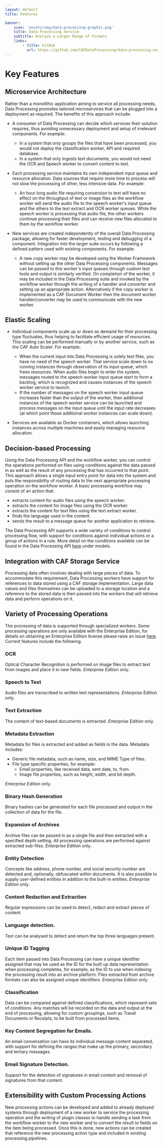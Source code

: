 ```yaml
---
layout: default
title: Features

banner:
    icon: 'assets/img/data-processing-graphic.png'
    title: Data Processing Service
    subtitle: Analyze a Larger Range of Formats
    links:
        - title: GitHub
          url: https://github.com/CAFDataProcessing/data-processing-service
---
```


# Key Features

## Microservice Architecture

Rather than a monolithic application aiming to service all processing needs, Data Processing promotes tailored microservices that can be plugged into a deployment as required. The benefits of this approach include:

* A consumer of Data Processing can decide which services their solution requires, thus avoiding unnecessary deployment and setup of irrelevant components. For example:
  * In a system that only groups the files that have been processed, you would not deploy the classification worker, API and required database.
  * In a system that only ingests text documents, you would not need the OCR and Speech worker to convert content to text.

* Each processing service maintains its own independent input queue and resource allocation. Data sources that require more time to process will not slow the processing of other, less intensive data. For example:
  * An hour long audio file requiring conversion to text will have no effect on the throughput of text or image files as the workflow worker will send the audio file to the speech worker's input queue and the others to the text extract and OCR worker queues. While the speech worker is processing that audio file, the other workers continue processing their files and can receive new files allocated to them by the workflow worker.
  
* New services are created independently of the overall Data Processing package, allowing for faster development, testing and debugging of a component. Integration into the larger suite occurs by following a defined pattern used with existing components. For example:
  * A new copy worker may be developed using the Worker Framework without setting up the other Data Processing components. Messages can be passed to this worker's input queues through custom test tools and output is similarly verified. On completion of the worker, it may be included in the Data Processing suite and invoked by the workflow worker through the writing of a handler and converter and setting up an appropriate action. Alternatively if the copy worker is implemented as a CAF Document Worker then the document worker handler/converter may be used to communicate with the new worker.

## Elastic Scaling

* Individual components scale up or down as demand for their processing type fluctuates, thus helping to facilitate efficient usage of resources. This scaling can be performed manually or by another service, such as the CAF Auto Scaler. For example:
  * When the current input into Data Processing is solely text files, you have no need of the speech worker. That service scale down to no running instances through observation of its input queue, which frees resources. When audio files begin to enter the system, messages routed to the speech worker input queue start to form a backlog, which is recognized and causes instances of the speech worker service to launch.
  * If the number of messages on the speech worker input queue increases faster than the output of the worker, then additional instances of the speech worker service can be launched and process messages on the input queue until the input rate decreases (at which point those additional worker instances can scale down).

* Services are available as Docker containers, which allows launching instances across multiple machines and easily managing resource allocation.

## Decision-based Processing

Using the Data Processing API and the workflow worker, you can control the operations performed on files using conditions against the data passed in as well as the result of any processing that has occurred to that point. This approach allows a single input entry point for data into the system and puts the responsibility of routing data to the next appropriate processing operation on the workflow worker. A basic processing workflow may consist of an action that: 

  * extracts content for audio files using the speech worker.
  * extracts the content for image files using the OCR worker.
  * extracts the content for text files using the text extract worker.
  * finds the language used in the content.
  * sends the result to a message queue for another application to retrieve.
  
The Data Processing API supports a wide variety of conditions to control processing flow, with support for conditions against individual actions or a group of actions in a rule. More detail on the conditions available can be found in the Data Processing API [here](Data_Processing/API) under models.

## Integration with CAF Storage Service

Processing data often involves dealing with large pieces of data. To accommodate this requirement, Data Processing workers have support for references to data stored using a CAF storage implementation. Large data values and files themselves can be uploaded to a storage location and a reference to the stored data is then passed into the workers that will retrieve data and perform operations on it.

## Variety of Processing Operations

The processing of data is supported through specialized workers. Some processing operations are only available with the Enterprise Edition, for details on obtaining an Enterprise Edition license please raise an issue [here](https://github.com/CAFDataProcessing/data-processing-service/issues). Current features include the following.

### OCR

Optical Character Recognition is performed on image files to extract text from images and place it in new fields. *Enterprise Edition* only.

### Speech to Text

Audio files are transcribed to written text representations. *Enterprise Edition* only.

### Text Extraction

The content of text-based documents is extracted. *Enterprise Edition* only.

### Metadata Extraction

Metadata for files is extracted and added as fields in the data. Metadata includes: 

* Generic file metadata, such as name, size,  and MIME Type of files. 
* File type specific properties, for example:
  * Email properties, like received data, sent date, to, from.
  * Image file properties, such as height, width, and bit depth.
  
*Enterprise Edition* only.

### Binary Hash Generation

Binary hashes can be generated for each file processed and output in the collection of data for the file.
  
### Expansion of Archives

Archive files can be passed in as a single file and then extracted with a specified depth setting. All processing operations are performed against extracted sub-files. *Enterprise Edition* only.

### Entity Detection

Concepts like address, phone number, and social security number are detected and, optionally, obfuscated within documents. It is also possible to supply user-defined entities in addition to the built-in entities. *Enterprise Edition* only.

### Content Redaction and Extraction

Regular expressions can be used to detect, redact and extract pieces of content.

### Language detection.

Text can be analysed to detect and return the top three languages present.

### Unique ID Tagging

Each item passed into Data Processing can have a unique identifier assigned that may be used as the ID for the built up data representation when processing completes, for example, as the ID to use when indexing the processing result into an archive platform. Files extracted from archive formats can also be assigned unique identifiers. *Enterprise Edition* only.

### Classification

Data can be compared against defined classifications, which represent sets of conditions. Any matches will be recorded on the data and output at the end of processing, allowing for custom groupings, such as Travel Documents or Receipts, to be built from processed items.

### Key Content Segregation for Emails.

An email conversation can have its individual message content separated, with support for defining the ranges that make up the primary, secondary and tertiary messages.

### Email Signature Detection.

Support for the detection of signatures in email content and removal of signatures from that content.

## Extensibility with Custom Processing Actions

New processing actions can be developed and added to already deployed systems through deployment of a new worker to service the processing operation and the writing of plugin classes to handle sending a task from the workflow worker to the new worker and to convert the result to fields on the item being processed. Once this is done, new actions can be created that reference the new processing action type and included in existing processing pipelines.
